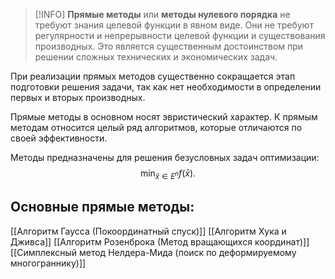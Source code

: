 > [!INFO] **Прямые методы** или **методы нулевого порядка** не требуют знания целевой функции в явном виде. Они не требуют регулярности и непрерывности целевой функции и существования производных. Это является существенным достоинством при решении сложных технических и экономических задач.

При реализации прямых методов существенно сокращается этап подготовки решения задачи, так как нет необходимости в определении первых и вторых производных.

Прямые методы в основном носят эвристический характер. К прямым методам относится целый ряд алгоритмов, которые отличаются по своей эффективности.

Методы предназначены для решения безусловных задач оптимизации:
$$\min_{\bar{x} \in E^n} f(\bar{x}).$$

## Основные прямые методы:
[[Алгоритм Гаусса (Покоординатный спуск)]]
[[Алгоритм Хука и Дживса]]
[[Алгоритм Розенброка (Метод вращающихся координат)]]
[[Симплексный метод Нелдера-Мида (поиск по деформируемому многограннику)]]